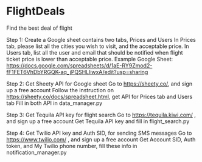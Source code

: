 # FlightDeals
Find the best deal of flight

Step 1: Create a Google sheet contains two tabs, Prices and Users
    In Prices tab, please list all the cities you wish to visit, and the acceptable price.
    In Users tab, list all the user and email that should be notified when flight ticket price is lower than acceptable price.
    Example Google Sheet: https://docs.google.com/spreadsheets/d/1aE-RY9Zmod2-fF1FET6VhDbYRGQK-aq_jPQSHLliwxA/edit?usp=sharing

Step 2: Get Sheety API for Google sheet
    Go to https://sheety.co/, and sign up a free account
    Follow the instruction on https://sheety.co/docs/spreadsheet.html, get API for Prices tab and Users tab
    Fill in both API in data_manager.py

Step 3: Get Tequila API key for flight search
    Go to https://tequila.kiwi.com/ , and sign up a free account
    Get Tequila API key and fill in flight_search.py

Step 4: Get Twilio API key and Auth SID, for sending SMS messages
    Go to https://www.twilio.com/ , and sign up a free account
    Get Account SID, Auth token, and My Twilio phone number, fill these info in notification_manager.py
    

    
